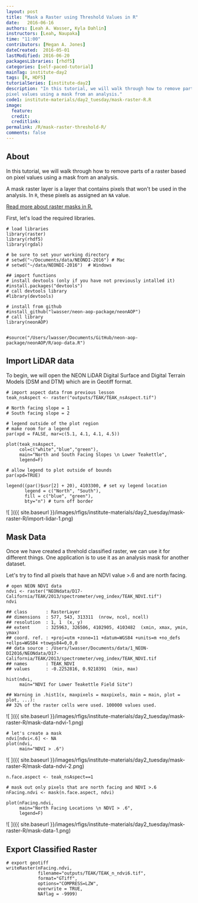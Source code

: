 ```yaml
---
layout: post
title: "Mask a Raster using Threshold Values in R"
date:   2016-06-16
authors: [Leah A. Wasser, Kyla Dahlin]
instructors: [Leah, Naupaka]
time: "11:00"
contributors: [Megan A. Jones]
dateCreated:  2016-05-01
lastModified: 2016-06-20
packagesLibraries: [rhdf5]
categories: [self-paced-tutorial]
mainTag: institute-day2
tags: [R, HDF5]
tutorialSeries: [institute-day2]
description: "In this tutorial, we will walk through how to remove parts of a raster based on
pixel values using a mask from an analysis."
code1: institute-materials/day2_tuesday/mask-raster-R.R
image:
  feature: 
  credit: 
  creditlink:
permalink: /R/mask-raster-threshold-R/
comments: false
---
```


## About

In this tutorial, we will walk through how to remove parts of a raster based on
pixel values using a mask from an analysis. 

A mask raster layer is a layer that contains pixels that won't be used in the 
analysis. In `R`, these pixels as assigned an `NA` value.

<a class="btn btn-info" href="http://www.inside-r.org/packages/cran/raster/docs/mask" target="_blank"> Read more about raster masks in R. </a>

First, let's load the required libraries.


    # load libraries
    library(raster)
    library(rhdf5)
    library(rgdal)
    
    # be sure to set your working directory
    # setwd("~/Documents/data/NEONDI-2016") # Mac
    # setwd("~/data/NEONDI-2016")  # Windows
    
    ## import functions
    # install devtools (only if you have not previously intalled it)
    #install.packages("devtools")
    # call devtools library
    #library(devtools)
    
    # install from github
    #install_github("lwasser/neon-aop-package/neonAOP")
    # call library
    library(neonAOP)
    
    
    #source("/Users/lwasser/Documents/GitHub/neon-aop-package/neonAOP/R/aop-data.R")

## Import LiDAR data

To begin, we will open the NEON LiDAR Digital Surface and Digital Terrain Models
(DSM and DTM) which are in Geotiff format.


    # import aspect data from previous lesson
    teak_nsAspect <- raster("outputs/TEAK/TEAK_nsAspect.tif")
    
    # North facing slope = 1
    # South facing slope = 2
    
    # legend outside of the plot region
    # make room for a legend
    par(xpd = FALSE, mar=c(5.1, 4.1, 4.1, 4.5))
    
    plot(teak_nsAspect, 
         col=c("white","blue","green"),
         main="North and South Facing Slopes \n Lower Teakettle",
         legend=F)
    
    # allow legend to plot outside of bounds
    par(xpd=TRUE)
    
    legend((par()$usr[2] + 20), 4103300, # set xy legend location
           legend = c("North", "South"),
           fill = c("blue", "green"), 
           bty="n") # turn off border

![ ]({{ site.baseurl }}/images/rfigs/institute-materials/day2_tuesday/mask-raster-R/import-lidar-1.png)

## Mask Data

Once we have created a threhold classified raster, we can use it for different 
things. One application is to use it as an analysis mask for another dataset. 

Let's try to find all pixels that have an NDVI value >.6 and are north facing. 


    # open NEON NDVI data
    ndvi <- raster("NEONdata/D17-California/TEAK/2013/spectrometer/veg_index/TEAK_NDVI.tif")
    ndvi

    ## class       : RasterLayer 
    ## dimensions  : 577, 543, 313311  (nrow, ncol, ncell)
    ## resolution  : 1, 1  (x, y)
    ## extent      : 325963, 326506, 4102905, 4103482  (xmin, xmax, ymin, ymax)
    ## coord. ref. : +proj=utm +zone=11 +datum=WGS84 +units=m +no_defs +ellps=WGS84 +towgs84=0,0,0 
    ## data source : /Users/lwasser/Documents/data/1_NEON-DI2016/NEONdata/D17-California/TEAK/2013/spectrometer/veg_index/TEAK_NDVI.tif 
    ## names       : TEAK_NDVI 
    ## values      : -0.2252816, 0.9218391  (min, max)

    hist(ndvi,
         main="NDVI for Lower Teakettle Field Site")

    ## Warning in .hist1(x, maxpixels = maxpixels, main = main, plot = plot, ...):
    ## 32% of the raster cells were used. 100000 values used.

![ ]({{ site.baseurl }}/images/rfigs/institute-materials/day2_tuesday/mask-raster-R/mask-data-ndvi-1.png)

    # let's create a mask
    ndvi[ndvi<.6] <- NA
    plot(ndvi,
         main="NDVI > .6")

![ ]({{ site.baseurl }}/images/rfigs/institute-materials/day2_tuesday/mask-raster-R/mask-data-ndvi-2.png)



    n.face.aspect <- teak_nsAspect==1
    
    # mask out only pixels that are north facing and NDVI >.6
    nFacing.ndvi <- mask(n.face.aspect, ndvi)
    
    plot(nFacing.ndvi,
         main="North Facing Locations \n NDVI > .6",
         legend=F)

![ ]({{ site.baseurl }}/images/rfigs/institute-materials/day2_tuesday/mask-raster-R/mask-data-1.png)

## Export Classified Raster


    # export geotiff 
    writeRaster(nFacing.ndvi,
                filename="outputs/TEAK/TEAK_n_ndvi6.tif",
                format="GTiff",
                options="COMPRESS=LZW",
                overwrite = TRUE,
                NAflag = -9999)
